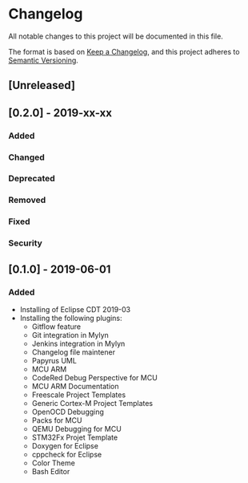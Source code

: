 # Changelog
All notable changes to this project will be documented in this file.

The format is based on [Keep a Changelog](https://keepachangelog.com/en/1.0.0/),
and this project adheres to [Semantic Versioning](https://semver.org/).

## [Unreleased]

## [0.2.0] - 2019-xx-xx
### Added
### Changed
### Deprecated
### Removed
### Fixed
### Security


## [0.1.0] - 2019-06-01
### Added
* Installing of Eclipse CDT 2019-03
* Installing the following plugins:
  - Gitflow feature
  - Git integration in Mylyn
  - Jenkins integration in Mylyn
  - Changelog file maintener
  - Papyrus UML
  - MCU ARM
  - CodeRed Debug Perspective for MCU
  - MCU ARM Documentation
  - Freescale Project Templates
  - Generic Cortex-M Project Templates 
  - OpenOCD Debugging
  - Packs for MCU
  - QEMU Debugging for MCU
  - STM32Fx Projet Template
  - Doxygen for Eclipse
  - cppcheck for Eclipse 
  - Color Theme
  - Bash Editor


